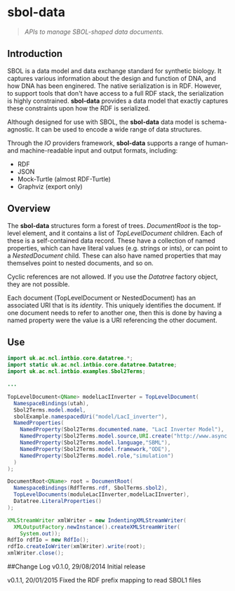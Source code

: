 sbol-data
=========

> *APIs to manage SBOL-shaped data documents.*

## Introduction

SBOL is a data model and data exchange standard for synthetic biology.
It captures various information about the design and function of DNA, and how DNA has been enginered.
The native serialization is in RDF.
However, to support tools that don't have access to a full RDF stack, the serialization is highly constrained.
**sbol-data** provides a data model that exactly captures these constraints upon how the RDF is serialized.

Although designed for use with SBOL, the **sbol-data** data model is schema-agnostic.
It can be used to encode a wide range of data structures.

Through the *IO* providers framework, **sbol-data** supports a range of human- and machine-readable input and output
formats, including:

* RDF
* JSON
* Mock-Turtle (almost RDF-Turtle)
* Graphviz (export only)

## Overview

The **sbol-data** structures form a forest of trees. *DocumentRoot* is the top-level element, and it contains a list
of *TopLevelDocument* children.
Each of these is a self-contained data record.
These have a collection of named properties, which can have literal values (e.g. strings or ints), or can point to a
*NestedDocument* child.
These can also have named properties that may themselves point to nested documents, and so on.

Cyclic references are not allowed.
If you use the *Datatree* factory object, they are not possible.

Each document (TopLevelDocument or NestedDocument) has an associated URI that is its *identity*.
This uniquely identifies the document.
If one document needs to refer to another one, then this is done by having a named property were the value is a URI
referencing the other document.

## Use

```java
import uk.ac.ncl.intbio.core.datatree.*;
import static uk.ac.ncl.intbio.core.datatree.Datatree;
import uk.ac.ncl.intbio.examples.Sbol2Terms;

...

TopLevelDocument<QName> modelLacIInverter = TopLevelDocument(
  NamespaceBindings(utah),
  Sbol2Terms.model.model,
  sbolExample.namespacedUri("model/LacI_inverter"),
  NamedProperties(
    NamedProperty(Sbol2Terms.documented.name, "LacI Inverter Model"),
    NamedProperty(Sbol2Terms.model.source,URI.create("http://www.async.ece.utah.edu/LacI_Inverter.xml")),
    NamedProperty(Sbol2Terms.model.language,"SBML"),
    NamedProperty(Sbol2Terms.model.framework,"ODE"),
    NamedProperty(Sbol2Terms.model.role,"simulation")
  )
);

DocumentRoot<QName> root = DocumentRoot(
  NamespaceBindings(RdfTerms.rdf, SbolTerms.sbol2),
  TopLevelDocuments(moduleLacIInverter,modelLacIInverter),
  Datatree.LiteralProperties()
);

XMLStreamWriter xmlWriter = new IndentingXMLStreamWriter(
  XMLOutputFactory.newInstance().createXMLStreamWriter(
    System.out));
RdfIo rdfIo = new RdfIo();
rdfIo.createIoWriter(xmlWriter).write(root);
xmlWriter.close();
```

##Change Log
v0.1.0, 29/08/2014
Initial release

v0.1.1, 20/01/2015
Fixed the RDF prefix mapping to read  SBOL1 files 

